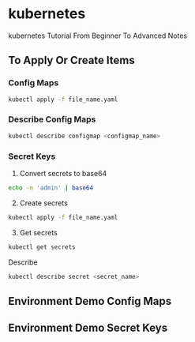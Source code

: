 # kubernetes
kubernetes Tutorial From Beginner To Advanced Notes 

## To Apply Or Create Items


### Config Maps
```bash
kubectl apply -f file_name.yaml
```
### Describe Config Maps

```bash
kubectl describe configmap <configmap_name>
```

### Secret Keys

1. Convert secrets to base64
```bash
echo -n 'admin' | base64
```
2. Create secrets
```bash
kubectl apply -f file_name.yaml
```

3. Get secrets
```bash
kubectl get secrets
```
Describe
```bash
kubectl describe secret <secret_name>
```

## Environment Demo Config Maps


## Environment Demo Secret Keys